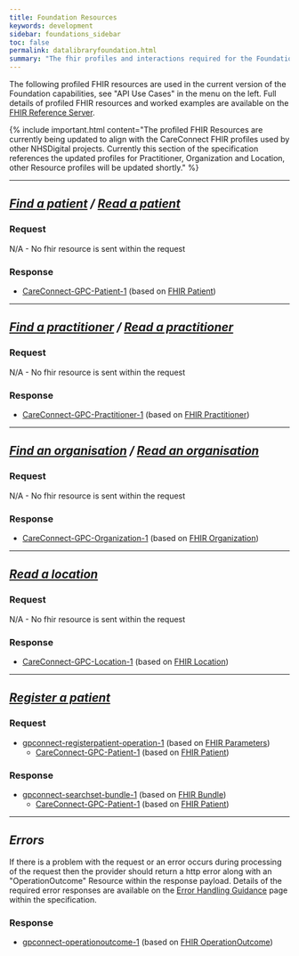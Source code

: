 ```yaml
---
title: Foundation Resources
keywords: development
sidebar: foundations_sidebar
toc: false
permalink: datalibraryfoundation.html
summary: "The fhir profiles and interactions required for the Foundation capability"
---
```


The following profiled FHIR resources are used in the current version of the Foundation capabilities, see "API Use Cases" in the menu on the left. Full details of profiled FHIR resources and worked examples are available on the [FHIR Reference Server](https://fhir-test.nhs.uk/).

{% include important.html content="The profiled FHIR Resources are currently being updated to align with the CareConnect FHIR profiles used by other NHSDigital projects. Currently this section of the specification references the updated profiles for Practitioner, Organization and Location, other Resource profiles will be updated shortly." %}

---
## ***[Find a patient](foundations_use_case_find_a_patient.html) / [Read a patient](foundations_use_case_read_a_patient.html)*** ##
### Request ###
N/A - No fhir resource is sent within the request

### Response ###
* [CareConnect-GPC-Patient-1](https://fhir-test.nhs.uk/StructureDefinition/CareConnect-GPC-Patient-1) (based on [FHIR Patient](https://www.hl7.org/fhir/DSTU2/patient.html))

---
## ***[Find a practitioner](foundations_use_case_find_a_practitioner.html) / [Read a practitioner](foundations_use_case_read_a_practitioner.html)*** ##
### Request ###
N/A - No fhir resource is sent within the request

### Response ###
* [CareConnect-GPC-Practitioner-1](https://fhir-test.nhs.uk/StructureDefinition/CareConnect-GPC-Practitioner-1) (based on [FHIR Practitioner](https://www.hl7.org/fhir/DSTU2/practitioner.html))
  
---
## ***[Find an organisation](foundations_use_case_find_an_organisation.html) / [Read an organisation](foundations_use_case_read_an_organisation.html)*** ##
### Request ###
N/A - No fhir resource is sent within the request

### Response ###
* [CareConnect-GPC-Organization-1](https://fhir-test.nhs.uk/StructureDefinition/CareConnect-GPC-Organization-1) (based on [FHIR Organization](https://www.hl7.org/fhir/DSTU2/organization.html))
  
---
## ***[Read a location](foundations_use_case_read_a_location.html)*** ##
### Request ###
N/A - No fhir resource is sent within the request

### Response ###
* [CareConnect-GPC-Location-1](https://fhir-test.nhs.uk/StructureDefinition/CareConnect-GPC-Location-1) (based on [FHIR Location](https://www.hl7.org/fhir/DSTU2/location.html))

---
## ***[Register a patient](foundations_use_case_register_a_patient.html)*** ##

### Request ###
* [gpconnect-registerpatient-operation-1](https://fhir-test.nhs.uk/OperationDefinition/gpconnect-registerpatient-operation-1) (based on [FHIR Parameters](https://www.hl7.org/fhir/DSTU2/parameters.html))
  * [CareConnect-GPC-Patient-1](https://fhir-test.nhs.uk/StructureDefinition/CareConnect-GPC-Patient-1) (based on [FHIR Patient](https://www.hl7.org/fhir/DSTU2/patient.html))

### Response ###
* [gpconnect-searchset-bundle-1](https://fhir-test.nhs.uk/StructureDefinition/gpconnect-searchset-bundle-1) (based on [FHIR Bundle](https://www.hl7.org/fhir/DSTU2/bundle.html))
  * [CareConnect-GPC-Patient-1](https://fhir-test.nhs.uk/StructureDefinition/CareConnect-GPC-Patient-1) (based on [FHIR Patient](https://www.hl7.org/fhir/DSTU2/patient.html))

---
## ***Errors*** ##

If there is a problem with the request or an error occurs during processing of the request then the provider should return a http error along with an "OperationOutcome" Resource within the response payload. Details of the required error responses are available on the [Error Handling Guidance](/development_fhir_error_handling_guidance.html) page within the specification.

### Response ###
* [gpconnect-operationoutcome-1](https://fhir-test.nhs.uk/StructureDefinition/gpconnect-operationoutcome-1) (based on [FHIR OperationOutcome](https://www.hl7.org/fhir/DSTU2/operationoutcome.html))
